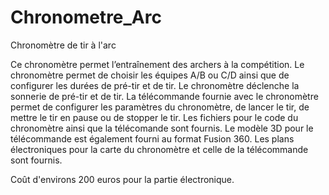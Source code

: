 # Chronometre_Arc
Chronomètre de tir à l'arc

Ce chronomètre permet l’entraînement des archers à la compétition. Le chronomètre permet de choisir les équipes A/B ou C/D ainsi que de configurer les durées de pré-tir et de tir. Le chronomètre déclenche la sonnerie de pré-tir et de tir. La télécommande fournie avec le chronomètre permet de configurer les paramètres du chronomètre, de lancer le tir, de mettre le tir en pause ou de stopper le tir.
Les fichiers pour le code du chronomètre ainsi que la télécomande sont fournis.
Le modèle 3D pour le télécommande est également fourni au format Fusion 360.
Les plans électroniques pour la carte du chronomètre et celle de la télécommande sont fournis.

Coût d'environs 200 euros pour la partie électronique.
